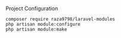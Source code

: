 Project Configuration

```
composer require raza9798/laravel-modules
php artisan module:configure
php artisan module:make
```